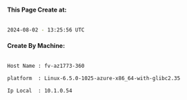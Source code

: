
   
#### This Page Create at:

```bash

2024-08-02 - 13:25:56 UTC

```

#### Create By Machine:

```bash

Host Name : fv-az1773-360

platform  : Linux-6.5.0-1025-azure-x86_64-with-glibc2.35

Ip Local  : 10.1.0.54

```

